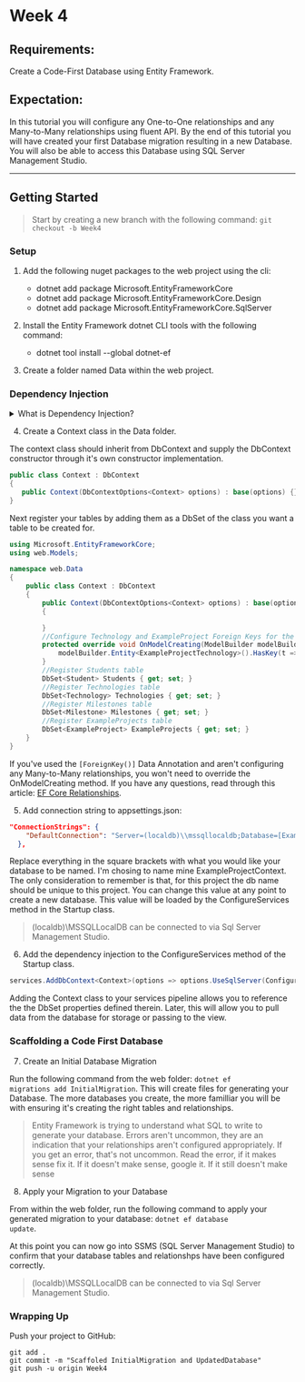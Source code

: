 # Week 4

## Requirements:

Create a Code-First Database using Entity Framework.

## Expectation:

In this tutorial you will configure any One-to-One relationships and any Many-to-Many relationships using fluent API. By the end of this tutorial you will have created your first Database migration resulting in a new Database. You will also be able to access this Database using SQL Server Management Studio. 

---

## Getting Started

> Start by creating a new branch with the following command: <code>git checkout -b Week4</code>

### Setup

1. Add the following nuget packages to the web project using the cli:

   - dotnet add package Microsoft.EntityFrameworkCore
   - dotnet add package Microsoft.EntityFrameworkCore.Design
   - dotnet add package Microsoft.EntityFrameworkCore.SqlServer

2. Install the Entity Framework dotnet CLI tools with the following command:

   - dotnet tool install --global dotnet-ef

3. Create a folder named Data within the web project.

### Dependency Injection

<details>
<summary>
What is Dependency Injection?
</summary>

I wish more Code Louisvile students would ask me, "what is DI (Dependency Injection)?" Because, it's such a common tool in modern software architecture. Day 1 as a "Green Developer" you're asked to reference a method from another class inside of a class but neither class is static. What kind of sorcery is this? This is the magic of inversion of control. 

> DI is an implementation of the SOLID Principle- Inversion of Control. DI through IoC decouples the creation of an object from it's instantiation. Basically, that just means you don't need to know how an object is created in order to use it.

A real life example of this is: you don't need to know all of the dependencies of a car (engine, battery, flux capacitor), in order to call the method drive.

.NET Core come equipped with a really usable DI Implementation that allows you to configure dependencies in the startup class, and reference their implementation in the constructor of the implementing class. 

Example: 

<code>appsettings.json</code>

```json
"ConnectionStrings": {
   "DefaultConnection": "Server=(localdb)\\mssqllocaldb;Database=ExampleProjectContext;Trusted_Connection=True;MultipleActiveResultSets=true"
},
```

<code>Startup.cs</code>

```csharp
public void ConfigureServices(IServiceCollection services)
{
services.AddDbContext<Context>(options => options.UseSqlServer(Configuration.GetConnectionString("DefaultConnection")));
}
```

<code>Context.cs</code>

```csharp
public class Context : DbContext
{
   public Context(DbContextOptions<Context> options) : base(options) {}
}
```

In the above example we are passing the connection string from our appsettings to the AddDbContext method in our dependency pipeline of the startup class, to the constructor of our context class which passes the ContextOptionsBuilder to the base DbContext class.

 ---

</details>

4. Create a Context class in the Data folder.

The context class should inherit from DbContext and supply the DbContext constructor through it's own constructor implementation.

```csharp
public class Context : DbContext
{
   public Context(DbContextOptions<Context> options) : base(options) {}
}
```

Next register your tables by adding them as a DbSet of the class you want a table to be created for.

```csharp
using Microsoft.EntityFrameworkCore;
using web.Models;

namespace web.Data
{
    public class Context : DbContext
    {
        public Context(DbContextOptions<Context> options) : base(options)
        {

        }
        //Configure Technology and ExampleProject Foreign Keys for the ExampleProjectTechnology Table 
        protected override void OnModelCreating(ModelBuilder modelBuilder) {
            modelBuilder.Entity<ExampleProjectTechnology>().HasKey(t => new { t.TechnologyId, t.ExampleProjectId });
        }
        //Register Students table
        DbSet<Student> Students { get; set; }
        //Register Technologies table
        DbSet<Technology> Technologies { get; set; }
        //Register Milestones table
        DbSet<Milestone> Milestones { get; set; }
        //Register ExampleProjects table
        DbSet<ExampleProject> ExampleProjects { get; set; }
    }
}
```

If you've used the <code>[ForeignKey()]</code> Data Annotation and aren't configuring any Many-to-Many relationships, you won't need to override the OnModelCreating method. If you have any questions, read through this article: [EF Core Relationships](https://docs.microsoft.com/en-us/ef/core/modeling/relationships?tabs=fluent-api%2Cfluent-api-simple-key%2Csimple-key).

5. Add connection string to appsettings.json:

```json
"ConnectionStrings": {
    "DefaultConnection": "Server=(localdb)\\mssqllocaldb;Database=[ExampleProjectContext];Trusted_Connection=True;MultipleActiveResultSets=true"
  },
```

Replace everything in the square brackets with what you would like your database to be named. I'm chosing to name mine ExampleProjectContext. The only consideration to remember is that, for this project the db name should be unique to this project. You can change this value at any point to create a new database. This value will be loaded by the ConfigureServices method in the Startup class.  

> (localdb)\MSSQLLocalDB can be connected to via Sql Server Management Studio. 

6. Add the dependency injection to the ConfigureServices method of the Startup class.

```csharp
services.AddDbContext<Context>(options => options.UseSqlServer(Configuration.GetConnectionString("DefaultConnection")));
```

Adding the Context class to your services pipeline allows you to reference the the DbSet properties defined therein. Later, this will allow you to pull data from the database for storage or passing to the view.

### Scaffolding a Code First Database

7. Create an Initial Database Migration

Run the following command from the web folder: <code>dotnet ef migrations add InitialMigration</code>. This will create files for generating your Database. The more databases you create, the more familliar you will be with ensuring it's creating the right tables and relationships. 

> Entity Framework is trying to understand what SQL to write to generate your database. Errors aren't uncommon, they are an indication that your relationships aren't configured appropriately. If you get an error, that's not uncommon. Read the error, if it makes sense fix it. If it doesn't make sense, google it. If it still doesn't make sense

8. Apply your Migration to your Database

From within the web folder, run the following command to apply your generated migration to your database: <code>dotnet ef database update</code>.

At this point you can now go into SSMS (SQL Server Management Studio) to confirm that your database tables and relationshps have been configured correctly. 

> (localdb)\MSSQLLocalDB can be connected to via Sql Server Management Studio. 

### Wrapping Up

Push your project to GitHub:

```
git add .
git commit -m "Scaffoled InitialMigration and UpdatedDatabase"
git push -u origin Week4
```